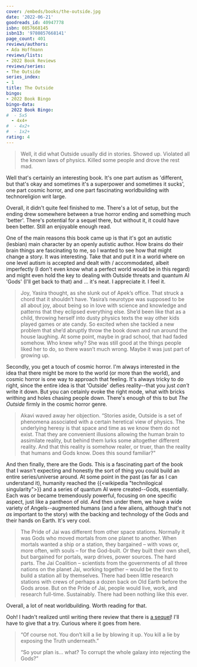 ```yaml
---
cover: /embeds/books/the-outside.jpg
date: '2022-06-21'
goodreads_id: 40947778
isbn: 0857668145
isbn13: '9780857668141'
page_count: 401
reviews/authors:
- Ada Hoffmann
reviews/lists:
- 2022 Book Reviews
reviews/series:
- The Outside
series_index:
- 1
title: The Outside
bingo:
- 2022 Book Bingo
bingo-data:
  2022 Book Bingo:
#  - 5x5
  - 4x4+
#  - 4x2+
#  - 1x2+
rating: 4
---
```

> Well, it did what Outside usually did in stories. Showed up. Violated all the known laws of physics. Killed some people and drove the rest mad.

Well that's certainly an interesting book. It's one part autism as 'different, but that's okay and sometimes it's a superpower and sometimes it sucks', one part cosmic horror, and one part fascinating worldbuilding with technoreligion writ large. 

Overall, it didn't quite feel finished to me. There's a lot of setup, but the ending drew somewhere between a true horror ending and something much 'better'. There's potential for a sequel there, but without it, it could have been better. Still an enjoyable enough read. 

<!--more-->

One of the main reasons this book came up is that it's got an autistic (lesbian) main character by an openly autistic author. How brains do their brain things are fascinating to me, so I wanted to see how that might change a story. It was interesting. Take that and put it in a world where on one level autism is accepted and dealt with / accommodated, albeit imperfectly (I don't even know what a perfect world would be in this regard) and might even hold the key to dealing with Outside threats and quantum AI 'Gods' (I'll get back to that) and ... it's neat. I appreciate it. I feel it. 

> Joy, Yasira thought, as she slunk out of Apek’s office. That struck a chord that it shouldn’t have. Yasira’s neurotype was supposed to be all about joy, about being so in love with science and knowledge and patterns that they eclipsed everything else. She’d been like that as a child, throwing herself into dusty physics texts the way other kids played games or ate candy. So excited when she tackled a new problem that she’d abruptly throw the book down and run around the house laughing. At some point, maybe in grad school, that had faded somehow. Who knew why? She was still good at the things people liked her to do, so there wasn’t much wrong. Maybe it was just part of growing up. 

Secondly, you get a touch of cosmic horror. I'm always interested in the idea that there might be more to the world (or more than the world), and cosmic horror is one way to approach that feeling. It's always tricky to do right, since the entire idea is that 'Outside' defies reality--that you just *can't* write it down. But you can cetainly evoke the right mode, what with bricks writhing and holes chasing people down. There's enough of this to but *The Outside* firmly in the cosmic horror genre. 

> Akavi waved away her objection. “Stories aside, Outside is a set of phenomena associated with a certain heretical view of physics. The underlying heresy is that space and time as we know them do not exist. That they are convenient illusions allowing the human brain to assimilate reality, but behind them lurks some altogether different reality. And that this reality is somehow realer, or truer, than the reality that humans and Gods know. Does this sound familiar?"

And then finally, there are the Gods. This is a fascinating part of the book that I wasn't expecting and honestly the sort of thing you could build an entire series/universe around. At some point in the past (as far as I can understand it), humanity reached the {{<wikipedia "technilogical singularity">}} and a series of quantum AI were created--Gods, essentially. Each was or became tremendously powerful, focusing on one specific aspect, just like a pantheon of old. And then under them, we have a wide variety of Angels--augmented humans (and a few aliens, although that's not *as* important to the story) with the backing and technology of the Gods and their hands on Earth. It's very cool. 

> The Pride of Jai was different from other space stations. Normally it was Gods who moved mortals from one planet to another. When mortals wanted a ship or a station, they bargained – with vows or, more often, with souls – for the God-built. Or they built their own shell, but bargained for portals, warp drives, power sources. The hard parts. The Jai Coalition – scientists from the governments of all three nations on the planet Jai, working together – would be the first to build a station all by themselves. There had been little research stations with crews of perhaps a dozen back on Old Earth before the Gods arose. But on the Pride of Jai, people would live, work, and research full-time. Sustainably. There had been nothing like this ever.

Overall, a lot of neat worldbuilding. Worth reading for that. 

Ooh! I hadn't realized until writing there review that there is [a sequel](https://www.goodreads.com/book/show/48840692-the-fallen)!  I'll have to give that a try. Curious where it goes from here. 

> “Of course not. You don’t kill a lie by blowing it up. You kill a lie by exposing the Truth underneath.” 
> 
> “So your plan is… what? To corrupt the whole galaxy into rejecting the Gods?”